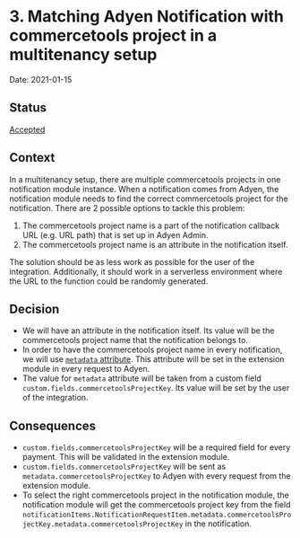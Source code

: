 # 3. Matching Adyen Notification with commercetools project in a multitenancy setup

Date: 2021-01-15

## Status

[Accepted](https://github.com/commercetools/commercetools-adyen-integration/pull/541)

## Context

In a multitenancy setup, there are multiple commercetools projects in one notification module instance.
When a notification comes from Adyen, the notification module needs to find the correct commercetools project for the notification.
There are 2 possible options to tackle this problem:

1. The commercetools project name is a part of the notification callback URL (e.g. URL path) that is set up in Adyen Admin.
1. The commercetools project name is an attribute in the notification itself.

The solution should be as less work as possible for the user of the integration. Additionally, it should work in a serverless environment where the URL to the function could be randomly generated.

## Decision
- We will have an attribute in the notification itself. Its value will be the commercetools project name that the notification belongs to.
- In order to have the commercetools project name in every notification, we will use [`metadata` attribute](https://docs.adyen.com/api-explorer/#/CheckoutService/v66/post/payments__reqParam_metadata). This attribute will be set in the extension module in every request to Adyen.
- The value for `metadata` attribute will be taken from a custom field `custom.fields.commercetoolsProjectKey`. Its value will be set by the user of the integration.

## Consequences
- `custom.fields.commercetoolsProjectKey` will be a required field for every payment. This will be validated in the extension module.
- `custom.fields.commercetoolsProjectKey` will be sent as `metadata.commercetoolsProjectKey` to Adyen with every request from the extension module.
- To select the right commercetools project in the notification module, the notification module will get the commercetools project key from the field `notificationItems.NotificationRequestItem.metadata.commercetoolsProjectKey.metadata.commercetoolsProjectKey` in the notification.